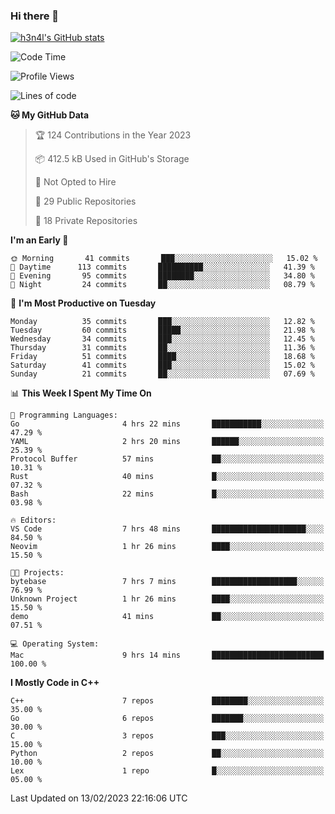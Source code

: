 ### Hi there 👋

[![h3n4l's GitHub stats](https://github-readme-stats.vercel.app/api?username=h3n4l&count_private=true&show_icons=true&theme=radical)](https://github.com/h3n4l/github-readme-stats)

<!--START_SECTION:waka-->
![Code Time](http://img.shields.io/badge/Code%20Time-933%20hrs%2050%20mins-blue)

![Profile Views](http://img.shields.io/badge/Profile%20Views-0-blue)

![Lines of code](https://img.shields.io/badge/From%20Hello%20World%20I%27ve%20Written-44%20Thousand%20lines%20of%20code-blue)

**🐱 My GitHub Data** 

> 🏆 124 Contributions in the Year 2023
 > 
> 📦 412.5 kB Used in GitHub's Storage 
 > 
> 🚫 Not Opted to Hire
 > 
> 📜 29 Public Repositories 
 > 
> 🔑 18 Private Repositories  
 > 
**I'm an Early 🐤** 

```text
🌞 Morning       41 commits       ███░░░░░░░░░░░░░░░░░░░░░░   15.02 % 
🌆 Daytime      113 commits       ██████████░░░░░░░░░░░░░░░   41.39 % 
🌃 Evening       95 commits       ████████░░░░░░░░░░░░░░░░░   34.80 % 
🌙 Night         24 commits       ██░░░░░░░░░░░░░░░░░░░░░░░   08.79 % 

```
📅 **I'm Most Productive on Tuesday** 

```text
Monday          35 commits       ███░░░░░░░░░░░░░░░░░░░░░░   12.82 % 
Tuesday         60 commits       █████░░░░░░░░░░░░░░░░░░░░   21.98 % 
Wednesday       34 commits       ███░░░░░░░░░░░░░░░░░░░░░░   12.45 % 
Thursday        31 commits       ██░░░░░░░░░░░░░░░░░░░░░░░   11.36 % 
Friday          51 commits       ████░░░░░░░░░░░░░░░░░░░░░   18.68 % 
Saturday        41 commits       ███░░░░░░░░░░░░░░░░░░░░░░   15.02 % 
Sunday          21 commits       ██░░░░░░░░░░░░░░░░░░░░░░░   07.69 % 

```


📊 **This Week I Spent My Time On** 

```text
💬 Programming Languages: 
Go                       4 hrs 22 mins       ███████████░░░░░░░░░░░░░░   47.29 % 
YAML                     2 hrs 20 mins       ██████░░░░░░░░░░░░░░░░░░░   25.39 % 
Protocol Buffer          57 mins             ██░░░░░░░░░░░░░░░░░░░░░░░   10.31 % 
Rust                     40 mins             █░░░░░░░░░░░░░░░░░░░░░░░░   07.32 % 
Bash                     22 mins             █░░░░░░░░░░░░░░░░░░░░░░░░   03.98 % 

🔥 Editors: 
VS Code                  7 hrs 48 mins       █████████████████████░░░░   84.50 % 
Neovim                   1 hr 26 mins        ████░░░░░░░░░░░░░░░░░░░░░   15.50 % 

🐱‍💻 Projects: 
bytebase                 7 hrs 7 mins        ███████████████████░░░░░░   76.99 % 
Unknown Project          1 hr 26 mins        ████░░░░░░░░░░░░░░░░░░░░░   15.50 % 
demo                     41 mins             ██░░░░░░░░░░░░░░░░░░░░░░░   07.51 % 

💻 Operating System: 
Mac                      9 hrs 14 mins       █████████████████████████   100.00 % 

```

**I Mostly Code in C++** 

```text
C++                      7 repos             ████████░░░░░░░░░░░░░░░░░   35.00 % 
Go                       6 repos             ███████░░░░░░░░░░░░░░░░░░   30.00 % 
C                        3 repos             ███░░░░░░░░░░░░░░░░░░░░░░   15.00 % 
Python                   2 repos             ██░░░░░░░░░░░░░░░░░░░░░░░   10.00 % 
Lex                      1 repo              █░░░░░░░░░░░░░░░░░░░░░░░░   05.00 % 

```



 Last Updated on 13/02/2023 22:16:06 UTC
<!--END_SECTION:waka-->

